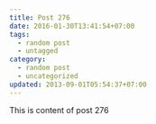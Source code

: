 ```yaml
---
title: Post 276
date: 2016-01-30T13:41:54+07:00
tags:
  - random post
  - untagged
category:
  - random post
  - uncategorized
updated: 2013-09-01T05:54:37+07:00
---
```

This is content of post 276